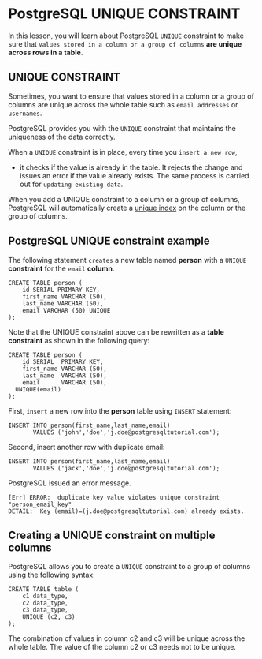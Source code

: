 # PostgreSQL UNIQUE CONSTRAINT

In this lesson, you will learn about PostgreSQL `UNIQUE` constraint to make sure that `values stored in a column or a group of columns` **are unique across rows in a table**.

## UNIQUE CONSTRAINT

Sometimes, you want to ensure that values stored in a column or a group of columns are unique across the whole table such as `email addresses` or `usernames`.

PostgreSQL provides you with the `UNIQUE` constraint that maintains the uniqueness of the data correctly.

When a `UNIQUE` constraint is in place, every time you `insert a new row`,

- it checks if the value is already in the table. It rejects the change and issues an error if the value already exists. The same process is carried out for `updating existing data`.

When you add a UNIQUE constraint to a column or a group of columns, PostgreSQL will automatically create a [unique index](https://www.postgresqltutorial.com/postgresql-indexes/postgresql-unique-index/) on the column or the group of columns.

## PostgreSQL UNIQUE constraint example

The following statement `creates` a new table named **person** with a `UNIQUE` **constraint** for the `email` **column**.

```console
CREATE TABLE person (
	id SERIAL PRIMARY KEY,
	first_name VARCHAR (50),
	last_name VARCHAR (50),
	email VARCHAR (50) UNIQUE
);
```

Note that the UNIQUE constraint above can be rewritten as a **table constraint** as shown in the following query:

```console
CREATE TABLE person (
	id SERIAL  PRIMARY KEY,
	first_name VARCHAR (50),
	last_name  VARCHAR (50),
	email      VARCHAR (50),
  UNIQUE(email)
);
```

First, `insert` a new row into the **person** table using `INSERT` statement:

```console
INSERT INTO person(first_name,last_name,email)
       VALUES ('john','doe','j.doe@postgresqltutorial.com');
```
Second, insert another row with duplicate email:

```console
INSERT INTO person(first_name,last_name,email)
       VALUES ('jack','doe','j.doe@postgresqltutorial.com');
```

PostgreSQL issued an error message.

```console
[Err] ERROR:  duplicate key value violates unique constraint "person_email_key"
DETAIL:  Key (email)=(j.doe@postgresqltutorial.com) already exists.
```

## Creating a UNIQUE constraint on multiple columns

PostgreSQL allows you to create a `UNIQUE` constraint to a group of columns using the following syntax:

```console
CREATE TABLE table (
    c1 data_type,
    c2 data_type,
    c3 data_type,
    UNIQUE (c2, c3)
);
```

The combination of values in column c2 and c3 will be unique across the whole table. The value of the column c2 or c3 needs not to be unique.
